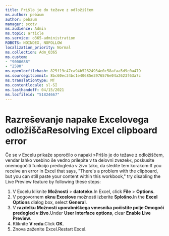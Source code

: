 ```yaml
---
title: Prišlo je do težave z odložiščem
ms.author: pebaum
author: pebaum
manager: scotv
ms.audience: Admin
ms.topic: article
ms.service: o365-administration
ROBOTS: NOINDEX, NOFOLLOW
localization_priority: Normal
ms.collection: Adm_O365
ms.custom:
- "9000688"
- "2580"
ms.openlocfilehash: 825f19c47ca94b52624934e0c58afaa5d9c0a479
ms.sourcegitcommit: 8bc60ec34bc1e40685e3976576e04a2623f63a7c
ms.translationtype: MT
ms.contentlocale: sl-SI
ms.lasthandoff: 04/15/2021
ms.locfileid: "51824667"
---
```

# <a name="resolving-excel-clipboard-error"></a><span data-ttu-id="926a9-102">Razreševanje napake Excelovega odložišča</span><span class="sxs-lookup"><span data-stu-id="926a9-102">Resolving Excel clipboard error</span></span>

<span data-ttu-id="926a9-103">Če se v Excelu prikaže sporočilo o napaki »Prišlo je do težave z odložiščem, vendar lahko vsebino še vedno prilepite v ta delovni zvezek«, poskusite onemogočiti funkcijo predogleda v živo tako, da sledite tem korakom:</span><span class="sxs-lookup"><span data-stu-id="926a9-103">If you receive an error in Excel that says, "There's a problem with the clipboard, but you can still paste your content within this workbook," try disabling the Live Preview feature by following these steps:</span></span>

1. <span data-ttu-id="926a9-104">V Excelu kliknite **Možnosti**  >  **datoteke.**</span><span class="sxs-lookup"><span data-stu-id="926a9-104">In Excel, click **File** > **Options**.</span></span>
3. <span data-ttu-id="926a9-105">V pogovornem **oknu Excelove** možnosti izberite **Splošno**.</span><span class="sxs-lookup"><span data-stu-id="926a9-105">In the **Excel Options** dialog box, select **General**.</span></span>
4. <span data-ttu-id="926a9-106">V **razdelku Možnosti uporabniškega vmesnika** **počistite polje Omogoči predogled v živo.**</span><span class="sxs-lookup"><span data-stu-id="926a9-106">Under **User Interface options**, clear **Enable Live Preview**.</span></span>
5. <span data-ttu-id="926a9-107">Kliknite **V redu**.</span><span class="sxs-lookup"><span data-stu-id="926a9-107">Click **OK**.</span></span>
6. <span data-ttu-id="926a9-108">Znova zaženite Excel.</span><span class="sxs-lookup"><span data-stu-id="926a9-108">Restart Excel.</span></span>
